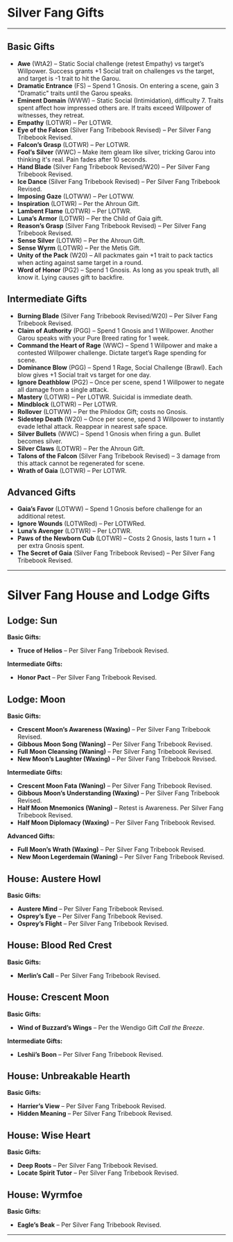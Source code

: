 # Silver Fang Gifts

-----
## Basic Gifts
- **Awe** (WtA2) – Static Social challenge (retest Empathy) vs target’s Willpower. Success grants +1 Social trait on challenges vs the target, and target is -1 trait to hit the Garou.
- **Dramatic Entrance** (FS) – Spend 1 Gnosis. On entering a scene, gain 3 "Dramatic" traits until the Garou speaks.
- **Eminent Domain** (WWW) – Static Social (Intimidation), difficulty 7. Traits spent affect how impressed others are. If traits exceed Willpower of witnesses, they retreat.
- **Empathy** (LOTWR) – Per LOTWR.
- **Eye of the Falcon** (Silver Fang Tribebook Revised) – Per Silver Fang Tribebook Revised.
- **Falcon’s Grasp** (LOTWR) – Per LOTWR.
- **Fool’s Silver** (WWC) – Make item gleam like silver, tricking Garou into thinking it's real. Pain fades after 10 seconds.
- **Hand Blade** (Silver Fang Tribebook Revised/W20) – Per Silver Fang Tribebook Revised.
- **Ice Dance** (Silver Fang Tribebook Revised) – Per Silver Fang Tribebook Revised.
- **Imposing Gaze** (LOTWW) – Per LOTWW.
- **Inspiration** (LOTWR) – Per the Ahroun Gift.
- **Lambent Flame** (LOTWR) – Per LOTWR.
- **Luna’s Armor** (LOTWR) – Per the Child of Gaia gift.
- **Reason’s Grasp** (Silver Fang Tribebook Revised) – Per Silver Fang Tribebook Revised.
- **Sense Silver** (LOTWR) – Per the Ahroun Gift.
- **Sense Wyrm** (LOTWR) – Per the Metis Gift.
- **Unity of the Pack** (W20) – All packmates gain +1 trait to pack tactics when acting against same target in a round.
- **Word of Honor** (PG2) – Spend 1 Gnosis. As long as you speak truth, all know it. Lying causes gift to backfire.

## Intermediate Gifts
- **Burning Blade** (Silver Fang Tribebook Revised/W20) – Per Silver Fang Tribebook Revised.
- **Claim of Authority** (PGG) – Spend 1 Gnosis and 1 Willpower. Another Garou speaks with your Pure Breed rating for 1 week.
- **Command the Heart of Rage** (WWC) – Spend 1 Willpower and make a contested Willpower challenge. Dictate target’s Rage spending for scene.
- **Dominance Blow** (PGG) – Spend 1 Rage, Social Challenge (Brawl). Each blow gives +1 Social trait vs target for one day.
- **Ignore Deathblow** (PG2) – Once per scene, spend 1 Willpower to negate all damage from a single attack.
- **Mastery** (LOTWR) – Per LOTWR. Suicidal is immediate death.
- **Mindblock** (LOTWR) – Per LOTWR.
- **Rollover** (LOTWW) – Per the Philodox Gift; costs no Gnosis.
- **Sidestep Death** (W20) – Once per scene, spend 3 Willpower to instantly evade lethal attack. Reappear in nearest safe space.
- **Silver Bullets** (WWC) – Spend 1 Gnosis when firing a gun. Bullet becomes silver.
- **Silver Claws** (LOTWR) – Per the Ahroun Gift.
- **Talons of the Falcon** (Silver Fang Tribebook Revised) – 3 damage from this attack cannot be regenerated for scene.
- **Wrath of Gaia** (LOTWR) – Per LOTWR.

## Advanced Gifts
- **Gaia’s Favor** (LOTWW) – Spend 1 Gnosis before challenge for an additional retest.
- **Ignore Wounds** (LOTWRed) – Per LOTWRed.
- **Luna’s Avenger** (LOTWR) – Per LOTWR.
- **Paws of the Newborn Cub** (LOTWR) – Costs 2 Gnosis, lasts 1 turn + 1 per extra Gnosis spent.
- **The Secret of Gaia** (Silver Fang Tribebook Revised) – Per Silver Fang Tribebook Revised.

---

# Silver Fang House and Lodge Gifts

## Lodge: Sun

**Basic Gifts:**
- **Truce of Helios** – Per Silver Fang Tribebook Revised.

**Intermediate Gifts:**
- **Honor Pact** – Per Silver Fang Tribebook Revised.

## Lodge: Moon

**Basic Gifts:**
- **Crescent Moon’s Awareness (Waxing)** – Per Silver Fang Tribebook Revised.
- **Gibbous Moon Song (Waning)** – Per Silver Fang Tribebook Revised.
- **Full Moon Cleansing (Waning)** – Per Silver Fang Tribebook Revised.
- **New Moon’s Laughter (Waxing)** – Per Silver Fang Tribebook Revised.

**Intermediate Gifts:**
- **Crescent Moon Fata (Waning)** – Per Silver Fang Tribebook Revised.
- **Gibbous Moon’s Understanding (Waxing)** – Per Silver Fang Tribebook Revised.
- **Half Moon Mnemonics (Waning)** – Retest is Awareness. Per Silver Fang Tribebook Revised.
- **Half Moon Diplomacy (Waxing)** – Per Silver Fang Tribebook Revised.

**Advanced Gifts:**
- **Full Moon’s Wrath (Waxing)** – Per Silver Fang Tribebook Revised.
- **New Moon Legerdemain (Waning)** – Per Silver Fang Tribebook Revised.

## House: Austere Howl

**Basic Gifts:**
- **Austere Mind** – Per Silver Fang Tribebook Revised.
- **Osprey’s Eye** – Per Silver Fang Tribebook Revised.
- **Osprey’s Flight** – Per Silver Fang Tribebook Revised.

## House: Blood Red Crest

**Basic Gifts:**
- **Merlin’s Call** – Per Silver Fang Tribebook Revised.

## House: Crescent Moon

**Basic Gifts:**
- **Wind of Buzzard’s Wings** – Per the Wendigo Gift *Call the Breeze*.

**Intermediate Gifts:**
- **Leshii’s Boon** – Per Silver Fang Tribebook Revised.

## House: Unbreakable Hearth

**Basic Gifts:**
- **Harrier’s View** – Per Silver Fang Tribebook Revised.
- **Hidden Meaning** – Per Silver Fang Tribebook Revised.

## House: Wise Heart

**Basic Gifts:**
- **Deep Roots** – Per Silver Fang Tribebook Revised.
- **Locate Spirit Tutor** – Per Silver Fang Tribebook Revised.

## House: Wyrmfoe

**Basic Gifts:**
- **Eagle’s Beak** – Per Silver Fang Tribebook Revised.
-----

